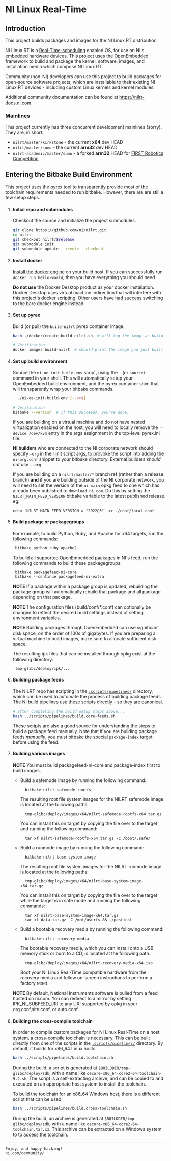 # NI Linux Real-Time

## Introduction

This project builds packages and images for the NI Linux RT distribution.

NI Linux RT is a
[Real-Time-scheduling](https://rt.wiki.kernel.org/index.php/CONFIG_PREEMPT_RT_Patch)
enabled OS, for use on NI's embedded hardware devices. This project uses the
[OpenEmbedded](http://www.openembedded.org/wiki/Main_Page) framework to build
and package the kernel, software, images, and installation media which compose
NI Linux RT.

Community (non-NI) developers can use this project to build packages for
open-source software projects, which are installable to their existing NI Linux
RT devices - including custom Linux kernels and kernel modules.

Additional community documentation can be found at https://nilrt-docs.ni.com.


### Mainlines

This project currently has three concurrent development mainlines (sorry). They are, in short:
* `nilrt/master/kirkstone` - the current **x64** dev HEAD
* `nilrt/master/sumo` - the current **arm32** dev HEAD
* `nilrt-academic/master/sumo` - a forked **arm32** HEAD for [FIRST Robotics Competition](https://www.firstinspires.org/robotics/frc)


## Entering the Bitbake Build Environment

This project uses the [pyrex](https://github.com/garmin/pyrex) tool to transparently provide most of the toolchain requirements needed to run bitbake. However, there are are still a few setup steps.

1. #### Initial repo and submodules
   Checkout the source and initialize the project submodules.
    ```bash
    git clone https://github.com/ni/nilrt.git
    cd nilrt
    git checkout nilrt/$release
    git submodule init
    git submodule update --remote --checkout
    ```

2. #### Install docker
   [Install the docker engine](https://docs.docker.com/engine/install/) on your build host. If you can successfully run `docker run hello-world`, then you have everything you should need.

    **Do not use** the Docker Desktop product as your docker installation. Docker Desktop uses virtual machine indirection that will interfere with this project's docker scripting. Other users have [had success](https://github.com/ni/nilrt/issues/249) switching to the bare docker engine instead.

3. #### Set up pyrex
   Build (or pull) the `build-nilrt` pyrex container image.
    ```bash
    bash ./docker/create-build-nilrt.sh  # will tag the image as build-nilrt:${NILRT_codename}

    # Verification
    docker images build-nilrt  # should print the image you just built
    ```

4. #### Set up build environment
   Source the `ni-oe-init-build-env` script, using the `.` (or `source`) command in your shell. This will automatically setup your OpenEmbedded build environment, and the pyrex container shim that will transparently wrap your bitbake commands.
    ```bash
    . ./ni-oe-init-build-env [--org]

    # Verification
    bitbake --version  # If this succeeds, you're done.
    ```

    If you are building on a virtual machine and do not have nested virtualization enabled on the host, you will need to locally remove the `--device /dev/kvm` entry in the args assignment in the top-level pyrex.ini file.

    **NI builders** who are connected to the NI corporate network should specify `-org` in their init script args, to provoke the script into adding the `ni-org.conf` snippet to your bitbake directory. External builders *should not* use `--org`.

   If you are building on a `nilrt/master/*` branch ref (rather than a release branch) **and** if you are building outside of the NI corporate network, you will need to set the version of the `ni-main` opkg feed to one which has already been published to `download.ni.com`. Do this by setting the `NILRT_MAIN_FEED_VERSION` bitbake variable to the latest published release. eg.

   ```
   echo 'NILRT_MAIN_FEED_VERSION = "2022Q3"' >> ./conf/local.conf
   ```

5. #### Build package or packagegroups
   For example, to build Python, Ruby, and Apache for x64 targets, run the following commands:

        bitbake python ruby apache2

    To build all supported OpenEmbedded packages in NI's feed, run the following commands to build these packagegroups:

        bitbake packagefeed-ni-core
        bitbake --continue packagefeed-ni-extra

    **NOTE** If a package within a package group is updated, rebuilding the package group will automatically rebuild that package and all package depending on that package.

    **NOTE** The configuration files (build/conf/*.conf) can optionally be changed to reflect the desired build settings instead of setting environment variables.

    **NOTE** Building packages through OpenEmbedded can use significant disk space, on the order of 100s of gigabytes. If you are preparing a virtual machine to build images, make sure to allocate sufficient disk space.

    The resulting ipk files that can be installed through opkg exist at the following directory:

        tmp-glibc/deploy/ipk/...

6. #### Building package feeds
    The NILRT repo has scripting in the [`:scripts/pipelines/`](https://github.com/ni/nilrt/tree/HEAD/scripts/pipelines) directory, which can be used to automate the process of building package feeds. The NI build pipelines use these scripts directly - so they are canonical.

    ```bash
    # after completing the build setup steps above...
    bash ../scripts/pipelines/build.core-feeds.sh
    ```

    These scripts are also a good source for understanding the steps to build a package feed manually. Note that if you are building package feeds *manually*, you must bitbake the special `package-index` target before using the feed.

7. #### Building various images

    **NOTE** You must build packagefeed-ni-core and package-index first to build images.

    * Build a safemode image by running the following command:

            bitbake nilrt-safemode-rootfs

        The resulting root file system images for the NILRT safemode image is located at the following paths:

            tmp-glibc/deploy/images/x64/nilrt-safemode-rootfs-x64.tar.gz

        You can install this on target by copying the file over to the target and running the following command:

            tar xf nilrt-safemode-rootfs-x64.tar.gz -C /boot/.safe/

    * Build a runmode image by running the following command:

            bitbake nilrt-base-system-image

        The resulting root file system images for the NILRT runmode image is located at the following paths:

            tmp-glibc/deploy/images/x64/nilrt-base-system-image-x64.tar.gz

        You can install this on target by copying the file over to the target while the target is in safe mode and running the following commands:

            tar xf nilrt-base-system-image-x64.tar.gz
            tar xf data.tar.gz -C /mnt/userfs && ./postinst

    * Build a bootable recovery media by running the following command:

            bitbake nilrt-recovery-media

        The bootable recovery media, which you can install onto a USB memory stick or burn to a CD, is located at the following path:

            tmp-glibc/deploy/images/x64/nilrt-recovery-media-x64.iso

        Boot your NI Linux Real-Time compatible hardware from the recovery media and follow on-screen instructions to perform a factory reset.

    **NOTE** By default, National Instruments software is pulled from a feed hosted on ni.com. You can redirect to a mirror by setting IPK_NI_SUBFEED_URI to any URI supported by opkg in your org.conf,site.conf, or auto.conf.

8. #### Building the cross-compile toolchain

    In order to compile custom packages for NI Linux Real-Time on a host system, a cross-compile toolchain is necessary. This can be built directly
    from one of the scripts in the [`:scripts/pipelines/`](https://github.com/ni/nilrt/tree/HEAD/scripts/pipelines) directory. By default, it builds for x86_64 Linux hosts.

    ```bash
    bash ../scripts/pipelines/build.toolchain.sh
    ```

    During the build, a script is generated at `$BUILDDIR/tmp-glibc/deploy/sdk`, with a name like `oecore-x86_64-core2-64-toolchain-9.2.sh`. The script is a self-extracting archive, and can be copied to and executed on an appropriate host system to install the toolchain.

    To build the toolchain for an x86_64 Windows host, there is a different script that can be used.
    
    ```bash
    bash ../scripts/pipelines/build.cross-toolchain.sh
    ```

    During the build, an archive is generated at `$BUILDDIR/tmp-glibc/deploy/sdk`, with a name like
    `oecore-x86_64-core2-64-toolchain.tar.xz`. This archive can be extracted on a Windows system to
    to access the toolchain.

---

    Enjoy, and happy hacking!
    ni.com/community/
